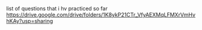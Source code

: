 list of questions that i hv practiced so far
https://drive.google.com/drive/folders/1K8ykP21CTr_VfyAEXMqLFMXrVmHvhKAy?usp=sharing

